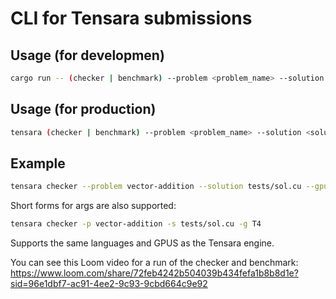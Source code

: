 # CLI for Tensara submissions

## Usage (for developmen)

```bash
cargo run -- (checker | benchmark) --problem <problem_name> --solution <solution_file> --gpu <gpu_type>
```

## Usage (for production)

```bash
tensara (checker | benchmark) --problem <problem_name> --solution <solution_file> --gpu <gpu_type>
```

## Example

```bash
tensara checker --problem vector-addition --solution tests/sol.cu --gpu T4
```

Short forms for args are also supported:

```bash
tensara checker -p vector-addition -s tests/sol.cu -g T4
```

Supports the same languages and GPUS as the Tensara engine.


You can see this Loom video for a run of the checker and benchmark: https://www.loom.com/share/72feb4242b504039b434fefa1b8b8d1e?sid=96e1dbf7-ac91-4ee2-9c93-9cbd664c9e92
